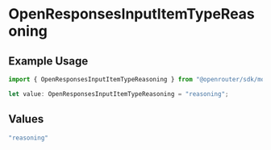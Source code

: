 # OpenResponsesInputItemTypeReasoning

## Example Usage

```typescript
import { OpenResponsesInputItemTypeReasoning } from "@openrouter/sdk/models";

let value: OpenResponsesInputItemTypeReasoning = "reasoning";
```

## Values

```typescript
"reasoning"
```